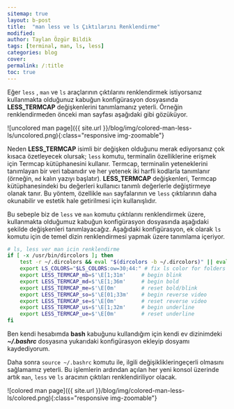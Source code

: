 ```yaml
---
sitemap: true
layout: b-post
title:  "man less ve ls Çıktılarını Renklendirme"
modified:
author: Taylan Özgür Bildik
tags: [terminal, man, ls, less]
categories: blog 
cover: 
permalink: /:title
toc: true
---
```


Eğer `less` , `man` ve `ls` araçlarının çıktılarını renklendirmek istiyorsanız kullanmakta olduğunuz kabuğun konfigürasyon dosyasında **LESS_TERMCAP** değişkenlerini tanımlamanız yeterli. Örneğin renklendirmeden önceki man sayfası aşağıdaki gibi gözüküyor.

![uncolored man page]({{ site.url }}/blog/img/colored-man-less-ls/uncolored.png){:class="responsive img-zoomable"}

Neden **LESS_TERMCAP** isimli bir değişken olduğunu merak ediyorsanız çok kısaca özetleyecek olursak; `less` komutu, terminalin özelliklerine erişmek için Termcap kütüphanesini kullanır. Termcap, terminalin yeteneklerini tanımlayan bir veri tabanıdır ve her yetenek iki harfli kodlarla tanımlanır (örneğin, `md` kalın yazıyı başlatır). **LESS_TERMCAP** değişkenleri, Termcap kütüphanesindeki bu değerleri kullanıcı tanımlı değerlerle değiştirmeye olanak tanır. Bu yöntem, özellikle `man` sayfalarının ve `less` çıktılarının daha okunabilir ve estetik hale getirilmesi için kullanışlıdır.

Bu sebeple biz de `less` ve `man` komutu çıktılarını renklendirmek üzere, kullanmakta olduğumuz kabuğun konfigürasyon  dosyasında aşağıdaki şekilde değişkenleri tanımlayacağız. Aşağıdaki konfigürasyon, ek olarak `ls` komutu için de temel dizin renklendirmesi yapmak üzere tanımlama içeriyor.

```bash
# ls, less ver man icin renklendirme
if [ -x /usr/bin/dircolors ]; then
    test -r ~/.dircolors && eval "$(dircolors -b ~/.dircolors)" || eval "$(dircolors -b)"
    export LS_COLORS="$LS_COLORS:ow=30;44:" # fix ls color for folders with 777 permissions
    export LESS_TERMCAP_mb=$'\E[1;31m'     # begin blink
    export LESS_TERMCAP_md=$'\E[1;36m'     # begin bold
    export LESS_TERMCAP_me=$'\E[0m'        # reset bold/blink
    export LESS_TERMCAP_so=$'\E[01;33m'    # begin reverse video
    export LESS_TERMCAP_se=$'\E[0m'        # reset reverse video
    export LESS_TERMCAP_us=$'\E[1;32m'     # begin underline
    export LESS_TERMCAP_ue=$'\E[0m'        # reset underline
fi
```

Ben kendi hesabımda **bash** kabuğunu kullandığım için kendi ev dizinimdeki ***~/.bashrc*** dosyasına yukarıdaki konfigürasyon ekleyip dosyamı kaydediyorum.

Daha sonra `source ~/.bashrc` komutu ile, ilgili değişiklikleringeçerli olmasını sağlamamız yeterli. Bu işlemlerin ardından açılan her yeni konsol üzerinde artık `man`, `less` ve `ls` aracının çıktıları renklendiriliyor olacak.

![colored man page]({{ site.url }}/blog/img/colored-man-less-ls/colored.png){:class="responsive img-zoomable"}

